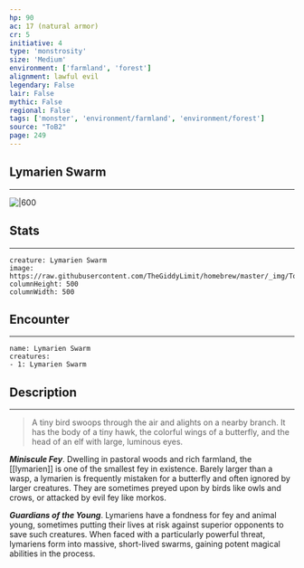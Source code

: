 ```yaml
---
hp: 90
ac: 17 (natural armor)
cr: 5
initiative: 4
type: 'monstrosity'    
size: 'Medium'
environment: ['farmland', 'forest']
alignment: lawful evil
legendary: False
lair: False
mythic: False
regional: False
tags: ['monster', 'environment/farmland', 'environment/forest']
source: "ToB2"
page: 249
---
```


## Lymarien Swarm
---

![|600](https://raw.githubusercontent.com/TheGiddyLimit/homebrew/master/_img/ToB2/creature/Lymarien%20Swarm.webp)

## Stats
---

```statblock
creature: Lymarien Swarm
image: https://raw.githubusercontent.com/TheGiddyLimit/homebrew/master/_img/ToB2/creature/token/Lymarien%20Swarm%20%28Token%29.png
columnHeight: 500
columnWidth: 500
```

## Encounter
---

```encounter-table
name: Lymarien Swarm
creatures:
- 1: Lymarien Swarm
```

## Description
---
>A tiny bird swoops through the air and alights on a nearby branch. It has the body of a tiny hawk, the colorful wings of a butterfly, and the head of an elf with large, luminous eyes.

**_Miniscule Fey_**. Dwelling in pastoral woods and rich farmland, the [[lymarien]] is one of the smallest fey in existence. Barely larger than a wasp, a lymarien is frequently mistaken for a butterfly and often ignored by larger creatures. They are sometimes preyed upon by birds like owls and crows, or attacked by evil fey like morkos.

**_Guardians of the Young_**. Lymariens have a fondness for fey and animal young, sometimes putting their lives at risk against superior opponents to save such creatures. When faced with a particularly powerful threat, lymariens form into massive, short-lived swarms, gaining potent magical abilities in the process.






